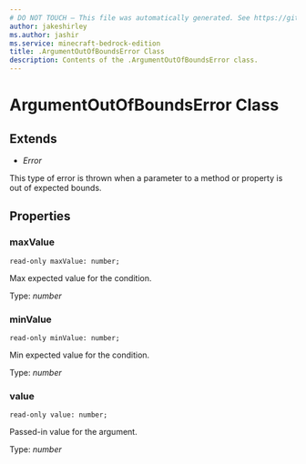 ```yaml
---
# DO NOT TOUCH — This file was automatically generated. See https://github.com/mojang/minecraftapidocsgenerator to modify descriptions, examples, etc.
author: jakeshirley
ms.author: jashir
ms.service: minecraft-bedrock-edition
title: .ArgumentOutOfBoundsError Class
description: Contents of the .ArgumentOutOfBoundsError class.
---
```

# ArgumentOutOfBoundsError Class

## Extends
- *Error*

This type of error is thrown when a parameter to a method or property is out of expected bounds.

## Properties

### **maxValue**
`read-only maxValue: number;`

Max expected value for the condition.

Type: *number*

### **minValue**
`read-only minValue: number;`

Min expected value for the condition.

Type: *number*

### **value**
`read-only value: number;`

Passed-in value for the argument.

Type: *number*
